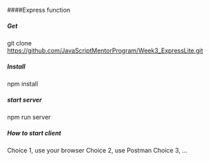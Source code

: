 ####Express function


##### Get
git clone https://github.com/JavaScriptMentorProgram/Week3_ExpressLite.git

##### Install
npm install

##### start server
npm run server

##### How to start client
Choice 1, use your browser
Choice 2, use Postman
Choice 3, ...
